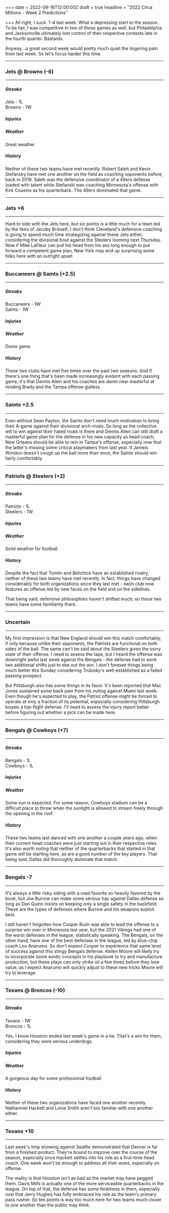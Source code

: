 +++
date = 2022-09-16T12:00:00Z
draft = true
headline = "2022 Circa Millions - Week 2 Predictions"

+++
All right, I suck. 1-4 last week. What a depressing start to the season. To be fair, I was competitive in two of those games as well, but Philadelphia and Jacksonville ultimately lost control of their respective contests late in the fourth quarter. Bastards.

Anyway...a great second week would pretty much quiet the lingering pain from last week. So let's focus harder this time.

***

### Jets @ Browns (-6)

***

##### _Streaks_

Jets - 1L  
Browns - 1W

##### _Injuries_

##### _Weather_

Great weather

##### _History_

Neither of these two teams have met recently. Robert Saleh and Kevin Stefansky have met one another on the field as coaching opponents before, back in 2019. Saleh was the defensive coordinator of a 49ers defense loaded with talent while Stefanski was coaching Minnesota's offense with Kirk Cousins as his quarterback. The 49ers dominated that game.

***

### Jets +6

***

Hard to side with the Jets here, but six points is a little much for a team led by the likes of Jacoby Brissett. I don't think Cleveland's defensive coaching is going to spend much time strategizing against these Jets either, considering the divisional bout against the Steelers looming next Thursday. Now if Mike LaFleur can pull his head from his ass long enough to put forward a competent game plan, New York may end up surprising some folks here with an outright upset.

***

### Buccaneers @ Saints (+2.5)

***

##### _Streaks_

Buccaneers - 1W  
Saints - 1W

##### _Injuries_

##### _Weather_

Dome game

##### _History_

These two clubs have met five times over the past two seasons. And if there's one thing that's been made increasingly evident with each passing game, it's that Dennis Allen and his coaches are damn near masterful at rending Brady and the Tampa offense gutless.

***

### Saints +2.5

***

Even without Sean Payton, the Saints don't need much motivation to bring their A-game against their divisional arch-rivals. So long as the collective will to win against their hated rivals is there and Dennis Allen can still draft a masterful game plan for the defense in his new capacity as head coach, New Orleans should be able to rein in Tampa's offense, especially now that the latter's missing some critical playmakers from last year. if Jameis Winston doesn't cough up the ball more than once, the Saints should win fairly comfortably.

***

### Patriots @ Steelers (+2)

***

##### _Streaks_

Patriots - 1L  
Steelers - 1W

##### _Injuries_

##### _Weather_

Solid weather for football

##### _History_

Despite the fact that Tomlin and Belichick have an established rivalry, neither of these two teams have met recently. In fact, things have changed considerably for both organizations since they last met - each club now features an offense led by new faces on the field and on the sidelines.

That being said, defensive philosophies haven't shifted much, so these two teams have some familiarity there.

***

### Uncertain

***

My first impression is that New England should win this match comfortably, if only because unlike their opponents, the Patriots are functional on both sides of the ball. The same can't be said about the Steelers given the sorry state of their offense. I need to assess the tape, but I heard the offense was downright awful last week against the Bengals - the defense had to work two additional shifts just to eke out the win. I don't foresee things being much better this Sunday considering Trubisky's well-established as a failed passing prospect.

But Pittsburgh also has some things in its favor. It's been reported that Mac Jones sustained some back pain from his outing against Miami last week. Even though he's expected to play, the Patriot offense might be forced to operate at only a fraction of its potential, especially considering Pittsburgh boasts a top-flight defense. I'll need to assess the injury report better before figuring out whether a pick can be made here.

***

### Bengals @ Cowboys (+7)

***

##### _Streaks_

Bengals - 1L  
Cowboys - 1L

##### _Injuries_

##### _Weather_

Some sun is expected. For some reason, Cowboys stadium can be a difficult place to throw when the sunlight is allowed to stream freely through the opening in the roof.

##### _History_

These two teams last danced with one another a couple years ago, when their current head coaches were just starting out in their respective roles. It's also worth noting that neither of the quarterbacks that started in that game will be starting here, as are a good number of the key players. That being said, Dallas did thoroughly dominate that match.

***

### Bengals -7

***

It's always a little risky siding with a road favorite so heavily favored by the book, but Joe Burrow can make some serious hay against Dallas defense so long as Dan Quinn insists on keeping only a single safety in the backfield. These are the types of defenses where Burrow and his weapons exploit best.

I still haven't forgotten how Cooper Rush was able to lead the offense to a surprise win over in Minnesota last year, but the 2021 Vikings had one of the worst defenses in the league, statistically speaking. The Bengals, on the other hand, have one of the best defenses in the league, led by blue-chip coach Lou Anarumo. So don't expect Cooper to experience that same level of success against this stingy Bengals defense. Kellen Moore will likely try to incorporate some exotic concepts in his playbook to try and manufacture production, but these plays can only strike oil a few times before they lose value, as I expect Anarumo will quickly adjust to these new tricks Moore will try to leverage.

***

### Texans @ Broncos (-10)

***

##### _Streaks_

Texans - 1W  
Broncos - 1L

Yes, I know Houston ended last week's game in a tie. That's a win for them, considering they were serious underdogs.

##### _Injuries_

##### _Weather_

A gorgeous day for some professional football

##### _History_

Neither of these two organizations have faced one another recently. Nathanniel Hackett and Lovie Smith aren't too familiar with one another either. 

***

### Texans +10

***

Last week's limp showing against Seattle demonstrated that Denver is far from a finished product. They're bound to improve over the course of the season, especially once Hackett settles into his role as a first-time head coach. One week won't be enough to address all their woes, especially on offense.

The reality is that Houston isn't as bad as the market may have pegged them. Davis Mills is actually one of the more serviceable quarterbacks in the league. On top of that, the defense has some feistiness in them, especially now that Jerry Hughes has fully embraced his role as the team's primary pass rusher. So ten points is way too much here for two teams much closer to one another than the public may think.